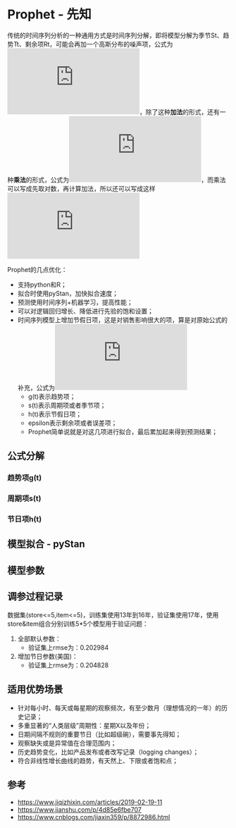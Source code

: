 # Prophet - 先知

传统的时间序列分析的一种通用方式是时间序列分解，即将模型分解为季节St、趋势Tt、剩余项Rt，可能会再加一个高斯分布的噪声项，公式为![formula](http://latex.codecogs.com/gif.latex?y_t%3DS_t&plus;T_t&plus;R_t)，除了这种**加法**的形式，还有一种**乘法**的形式，公式为![formula](http://latex.codecogs.com/gif.latex?y_t%3DS_t*T_t*R_t)，而乘法可以写成先取对数，再计算加法，所以还可以写成这样![formula](http://latex.codecogs.com/gif.latex?lny_t%3DlnS_t&plus;lnT_t&plus;lnR_t)

Prophet的几点优化：
- 支持python和R；
- 拟合时使用pyStan，加快拟合速度；
- 预测使用时间序列+机器学习，提高性能；
- 可以对逻辑回归增长、降低进行先验的饱和设置；
- 时间序列模型上增加节假日项，这是对销售影响很大的项，算是对原始公式的补充，公式为![formula](http://latex.codecogs.com/gif.latex?y%28t%29%3Dg%28t%29&plus;s%28t%29&plus;h%28t%29&plus;%5Cepsilon%20_t)
    - g(t)表示趋势项；
    - s(t)表示周期项或者季节项；
    - h(t)表示节假日项；
    - epsilon表示剩余项或者误差项；
    - Prophet简单说就是对这几项进行拟合，最后累加起来得到预测结果；
    
## 公式分解

### 趋势项g(t)

### 周期项s(t)

### 节日项h(t)

## 模型拟合 - pyStan

## 模型参数

## 调参过程记录

数据集(store<=5,item<=5)，训练集使用13年到16年，验证集使用17年，使用store&item组合分别训练5\*5个模型用于验证问题：
1. 全部默认参数：
    - 验证集上rmse为：0.202984
2. 增加节日参数(美国)：
    - 验证集上rmse为：0.204828
    
## 适用优势场景

- 针对每小时、每天或每星期的观察频次，有至少数月（理想情况的一年）的历史记录；
- 多重显著的“人类层级”周期性：星期X以及年份；
- 日期间隔不规则的重要节日（比如超级碗），需要事先得知；
- 观察缺失或是异常值在合理范围内；
- 历史趋势变化，比如产品发布或者改写记录（logging changes）；
- 符合非线性增长曲线的趋势，有天然上、下限或者饱和点；

## 参考
- https://www.jiqizhixin.com/articles/2019-02-19-11
- https://www.jianshu.com/p/4d85e6fbe707
- https://www.cnblogs.com/jiaxin359/p/8872986.html
